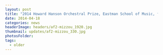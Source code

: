 ```yaml
---
layout: post
title: "2014 Howard Hanson Orchestral Prize, Eastman School of Music, for Asymptotic Flux: Second Study in Entropy."
date: 2014-04-18
categories: news
headerImage: headers/af2-mizzou_1920.jpg
thumbnail: updates/af2-mizzou_330.jpg
photosFolder:
tags:
  - older
---
```

